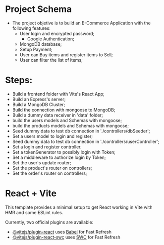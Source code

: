 # Project Schema 

- The project objetive is to build an E-Commerce Application with the following features: 
  - User login and encrypted password; 
    - Google Authentication;
  - MongoDB database;
  - Setup Payment;
  - User can Buy items and register items to Sell;
  - User can filter the list of items; 

# Steps:

  - Build a frontend folder with Vite's React App;
  - Build an Express's server;
  - Build a MongoDB Cluster;
  - Build the connection with mongoose to MongoDB; 
  - Build a dummy data receiver in 'data' folder;
  - build the users models and Schemas with mongoose;
  - build the products models and Schemas with mongoose;
  - Seed dummy data to test db connection in './controllers/dbSeeder';
  - Set a users model to login and register;
  - Seed dummy data to test db connection in './controllers/userController';
  - Set a login and register controller.
  - Set a tokenGenerator to possibly login with Token;
  - Set a middleware to authorize login by Token;
  - Set the user's update router;
  - Set the product's router on controllers;
  - Set the order's router on controllers;





# React + Vite

This template provides a minimal setup to get React working in Vite with HMR and some ESLint rules.

Currently, two official plugins are available:

- [@vitejs/plugin-react](https://github.com/vitejs/vite-plugin-react/blob/main/packages/plugin-react/README.md) uses [Babel](https://babeljs.io/) for Fast Refresh
- [@vitejs/plugin-react-swc](https://github.com/vitejs/vite-plugin-react-swc) uses [SWC](https://swc.rs/) for Fast Refresh

